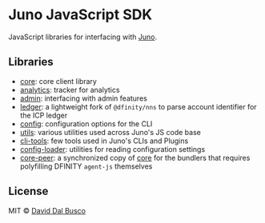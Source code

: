 # Juno JavaScript SDK

JavaScript libraries for interfacing with [Juno].

## Libraries

- [core](/packages/core): core client library
- [analytics](/packages/analytics): tracker for analytics
- [admin](/packages/admin): interfacing with admin features
- [ledger](/packages/ledger): a lightweight fork of `@dfinity/nns` to parse account identifier for the ICP ledger
- [config](/packages/config): configuration options for the CLI
- [utils](/packages/utils): various utilities used across Juno's JS code base
- [cli-tools](/packages/cli-tools): few tools used in Juno's CLIs and Plugins
- [config-loader](/packages/config-loader): utilities for reading configuration settings
- [core-peer](/packages/core-peer): a synchronized copy of [core](/packages/core) for the bundlers that requires polyfilling DFINITY `agent-js` themselves

## License

MIT © [David Dal Busco](mailto:david.dalbusco@outlook.com)

[juno]: https://juno.build
